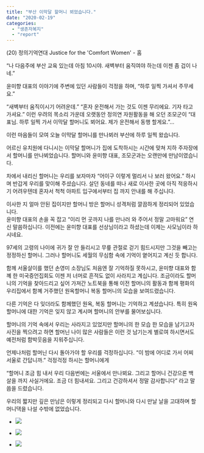 ```yaml
---
title: "부산 이막달 할머니 뵈었습니다."
date: "2020-02-19"
categories: 
  - "생존자복지"
  - "report"
---
```


(20) 정의기억연대 Justice for the 'Comfort Women' - 홈

“나 다음주에 부산 교육 있는데 아침 10시야. 새벽부터 움직여야 하는데 이젠 좀 겁이 나네.”

윤미향 대표의 이야기에 주변에 있던 사람들이 걱정을 하며, “하루 일찍 가셔서 주무세요.”

“새벽부터 움직이시기 어려운데.” “혼자 운전해서 가는 것도 이젠 무리에요. 기자 타고 가셔요.” 이런 우려의 목소리 가운데 오랫동안 정의연 자원활동을 해 오던 조모군이 “대표님. 하루 일찍 가서 이막달 할머니도 뵈어요. 제가 운전해서 동행 할게요.”...

이런 마음들이 모여 오늘 이막달 할머니를 만나뵈러 부산에 하루 일찍 왔습니다.

어르신 유치원에 다니시는 이막달 할머니가 집에 도착하시는 시간에 맞쳐 지하 주자장에서 할머니를 만나뵈었습니다. 할머니와 윤미향 대표, 조모군과는 오랜만에 만남이였습니다.

차에서 내리신 할머니는 우리를 보자마자 “어이구 이렇게 멀리서 나 보러 왔어요.” 하시며 반갑게 우리를 맞이해 주셨습니다. 살던 동네를 떠나 새로 이사한 곳에 아직 적응하시기 어려우텐데 혼자서 척척 아파트 입구에서부터 집 까지 안내를 해 주십니다.

이사한 지 얼마 안된 집이지만 할머니 방은 할머니 성격처럼 깔끔하게 정리되어 있었습니다.  
윤미향 대표의 손을 꼭 잡고 “이리 먼 곳까지 나를 만나러 와 주어서 정말 고마워요” 연신 말씀하십니다. 이전에는 윤미향 대표를 선상님이라고 하셨는데 이제는 사모님이라 하시네요.

97세의 고령의 나이에 귀가 잘 안 들리시고 무릎 관절로 걷기 힘드시지만 그것을 빼고는 정정하신 할머니. 그러나 할머니도 세월의 무심함 속에 기억이 옅어지고 계신 듯 합니다.

함께 서울살이를 했던 손영미 소장님도 처음엔 잘 기억하질 못하시고, 윤미향 대표와 함꼐 한 미국증언집회도 이젠 저 너머로 흔적도 없이 사라지고 계십니다. 조금이라도 할머니의 기억을 찾아드리고 싶어 가져간 노트북을 통해 이전 할머니의 활동과 함께 평화의 우리집에서 함꼐 거주했던 원옥할머니 복동 할머니의 모습을 보여드렸습니다.

다른 기억은 다 잊더라도 함께했던 원옥, 복동 할머니는 기억하고 계셨습니다. 특히 원옥할머니에 대한 기억은 잊지 않고 계시며 할머니의 안부를 물어보십니다.

할머니의 기억 속에서 우리는 사라지고 있었지만 할머니의 한 모습 한 모습을 남기고자 사진을 찍으려고 하면 할머닌 나이 많은 사람들은 이런 것 남기는게 별로여 하시면서도 예전처럼 함박웃음을 지워주십니다.

언제나처럼 할머닌 다시 돌아가야 할 우리를 걱정하십니다. “이 밤에 어디로 가서 어찌 서울로 간답니까.” 걱정걱정 하시는 할머니에게

“할머니 조금 힘 내서 우리 다음번에는 서울에서 만나뵈요. 그리고 할머니 건강으론 백살을 까지 사실거에요. 조금 더 힘내셔요. 그리고 건강하셔서 정말 감사합니다” 라고 말씀을 드렸습니다.

우리의 짧지만 깊은 만남은 이렇게 정리되고 다시 할머니와 다시 만날 날을 고대하며 할머니댁을 나설 수밖에 없었습니다.

- ![](http://womenandwar.net/kr/wp-content/uploads/2020/02/photo_2020-02-20_13-05-21-1024x768.jpg)
    
- ![](http://womenandwar.net/kr/wp-content/uploads/2020/02/photo_2020-02-20_13-05-56-768x1024.jpg)
    
- ![](http://womenandwar.net/kr/wp-content/uploads/2020/02/photo_2020-02-20_13-06-31-768x1024.jpg)
